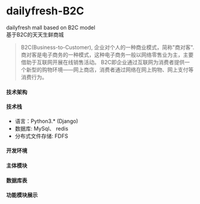 # dailyfresh-B2C
dailyfresh mall based on B2C model  
基于B2C的天天生鲜商城  
> B2C(Business-to-Customer), 企业对个人的一种商业模式，简称"商对客". 商对客是电子商务的一种模式，这种电子商务一般以网络零售业为主，主要借助于互联网开展在线销售活动。 B2C即企业通过互联网为消费者提供一个新型的购物环境——网上商店，消费者通过网络在网上购物、网上支付等消费行为。

#### 技术架构


#### 技术栈
- 语言：Python3.* (Django)
- 数据库: MySql、 redis
- 分布式文件存储: FDFS

####  开发环境


####  主体模块


####  数据库表

#### 功能模块展示


